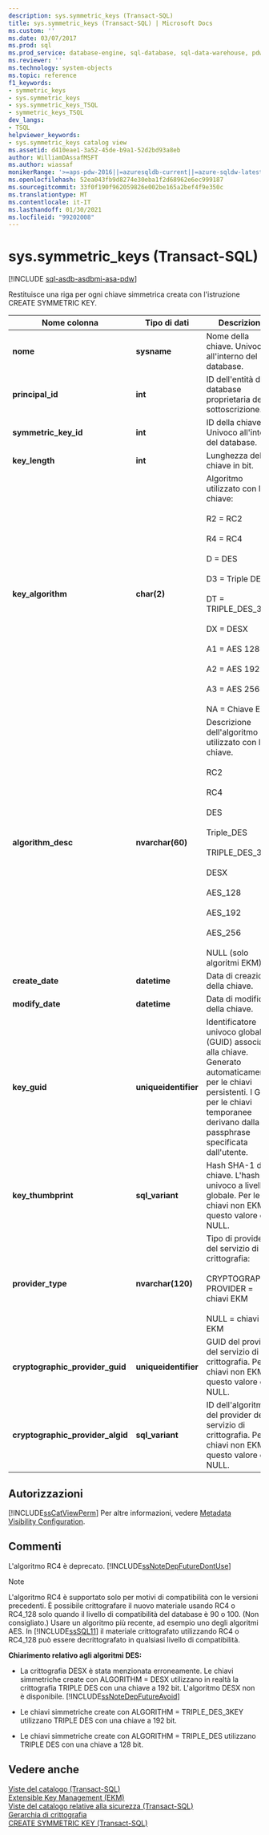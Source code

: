 ```yaml
---
description: sys.symmetric_keys (Transact-SQL)
title: sys.symmetric_keys (Transact-SQL) | Microsoft Docs
ms.custom: ''
ms.date: 03/07/2017
ms.prod: sql
ms.prod_service: database-engine, sql-database, sql-data-warehouse, pdw
ms.reviewer: ''
ms.technology: system-objects
ms.topic: reference
f1_keywords:
- symmetric_keys
- sys.symmetric_keys
- sys.symmetric_keys_TSQL
- symmetric_keys_TSQL
dev_langs:
- TSQL
helpviewer_keywords:
- sys.symmetric_keys catalog view
ms.assetid: d410eae1-3a52-45de-b9a1-52d2bd93a8eb
author: WilliamDAssafMSFT
ms.author: wiassaf
monikerRange: '>=aps-pdw-2016||=azuresqldb-current||=azure-sqldw-latest||>=sql-server-2016||>=sql-server-linux-2017||=azuresqldb-mi-current'
ms.openlocfilehash: 52ea043fb9d8274e30eba1f2d68962e6ec999187
ms.sourcegitcommit: 33f0f190f962059826e002be165a2bef4f9e350c
ms.translationtype: MT
ms.contentlocale: it-IT
ms.lasthandoff: 01/30/2021
ms.locfileid: "99202008"
---
```

# <a name="syssymmetric_keys-transact-sql"></a>sys.symmetric_keys (Transact-SQL)
[!INCLUDE [sql-asdb-asdbmi-asa-pdw](../../includes/applies-to-version/sql-asdb-asdbmi-asa-pdw.md)]

  Restituisce una riga per ogni chiave simmetrica creata con l'istruzione CREATE SYMMETRIC KEY.  
  
|Nome colonna|Tipo di dati|Descrizione|  
|-----------------|---------------|-----------------|  
|**nome**|**sysname**|Nome della chiave. Univoco all'interno del database.|  
|**principal_id**|**int**|ID dell'entità di database proprietaria della sottoscrizione.|  
|**symmetric_key_id**|**int**|ID della chiave. Univoco all'interno del database.|  
|**key_length**|**int**|Lunghezza della chiave in bit.|  
|**key_algorithm**|**char(2)**|Algoritmo utilizzato con la chiave:<br /><br /> R2 = RC2<br /><br /> R4 = RC4<br /><br /> D = DES<br /><br /> D3 = Triple DES<br /><br /> DT = TRIPLE_DES_3KEY<br /><br /> DX = DESX<br /><br /> A1 = AES 128<br /><br /> A2 = AES 192<br /><br /> A3 = AES 256<br /><br /> NA = Chiave EKM|  
|**algorithm_desc**|**nvarchar(60)**|Descrizione dell'algoritmo utilizzato con la chiave.<br /><br /> RC2<br /><br /> RC4<br /><br /> DES<br /><br /> Triple_DES<br /><br /> TRIPLE_DES_3KEY<br /><br /> DESX<br /><br /> AES_128<br /><br /> AES_192<br /><br /> AES_256<br /><br /> NULL (solo algoritmi EKM)|  
|**create_date**|**datetime**|Data di creazione della chiave.|  
|**modify_date**|**datetime**|Data di modifica della chiave.|  
|**key_guid**|**uniqueidentifier**|Identificatore univoco globale (GUID) associato alla chiave. Generato automaticamente per le chiavi persistenti. I GUID per le chiavi temporanee derivano dalla passphrase specificata dall'utente.|  
|**key_thumbprint**|**sql_variant**|Hash SHA-1 della chiave. L'hash è univoco a livello globale. Per le chiavi non EKM questo valore è NULL.|  
|**provider_type**|**nvarchar(120)**|Tipo di provider del servizio di crittografia:<br /><br /> CRYPTOGRAPHIC PROVIDER = chiavi EKM<br /><br /> NULL = chiavi non EKM|  
|**cryptographic_provider_guid**|**uniqueidentifier**|GUID del provider del servizio di crittografia. Per le chiavi non EKM questo valore è NULL.|  
|**cryptographic_provider_algid**|**sql_variant**|ID dell'algoritmo del provider del servizio di crittografia. Per le chiavi non EKM questo valore è NULL.|  
  
## <a name="permissions"></a>Autorizzazioni  
 [!INCLUDE[ssCatViewPerm](../../includes/sscatviewperm-md.md)] Per altre informazioni, vedere [Metadata Visibility Configuration](../../relational-databases/security/metadata-visibility-configuration.md).  
  
## <a name="remarks"></a>Commenti  
 L'algoritmo RC4 è deprecato. [!INCLUDE[ssNoteDepFutureDontUse](../../includes/ssnotedepfuturedontuse-md.md)]  
  
> [!NOTE]  
>  L'algoritmo RC4 è supportato solo per motivi di compatibilità con le versioni precedenti. È possibile crittografare il nuovo materiale usando RC4 o RC4_128 solo quando il livello di compatibilità del database è 90 o 100. (Non consigliato.) Usare un algoritmo più recente, ad esempio uno degli algoritmi AES. In [!INCLUDE[ssSQL11](../../includes/sssql11-md.md)] il materiale crittografato utilizzando RC4 o RC4_128 può essere decrittografato in qualsiasi livello di compatibilità.  
  
 **Chiarimento relativo agli algoritmi DES:**  
  
-   La crittografia DESX è stata menzionata erroneamente. Le chiavi simmetriche create con ALGORITHM = DESX utilizzano in realtà la crittografia TRIPLE DES con una chiave a 192 bit. L'algoritmo DESX non è disponibile. [!INCLUDE[ssNoteDepFutureAvoid](../../includes/ssnotedepfutureavoid-md.md)]  
  
-   Le chiavi simmetriche create con ALGORITHM = TRIPLE_DES_3KEY utilizzano TRIPLE DES con una chiave a 192 bit.  
  
-   Le chiavi simmetriche create con ALGORITHM = TRIPLE_DES utilizzano TRIPLE DES con una chiave a 128 bit.  
  
## <a name="see-also"></a>Vedere anche  
 [Viste del catalogo &#40;Transact-SQL&#41;](../../relational-databases/system-catalog-views/catalog-views-transact-sql.md)   
 [Extensible Key Management &#40;EKM&#41;](../../relational-databases/security/encryption/extensible-key-management-ekm.md)   
 [Viste del catalogo relative alla sicurezza &#40;Transact-SQL&#41;](../../relational-databases/system-catalog-views/security-catalog-views-transact-sql.md)   
 [Gerarchia di crittografia](../../relational-databases/security/encryption/encryption-hierarchy.md)   
 [CREATE SYMMETRIC KEY &#40;Transact-SQL&#41;](../../t-sql/statements/create-symmetric-key-transact-sql.md)  
  
  
